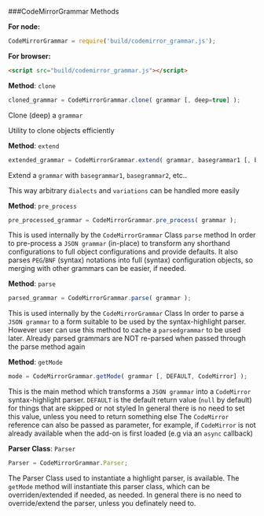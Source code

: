 

###CodeMirrorGrammar Methods

__For node:__

```javascript
CodeMirrorGrammar = require('build/codemirror_grammar.js');
```

__For browser:__

```html
<script src="build/codemirror_grammar.js"></script>
```




__Method__: `clone`

```javascript
cloned_grammar = CodeMirrorGrammar.clone( grammar [, deep=true] );
```

Clone (deep) a `grammar`

Utility to clone objects efficiently
    


__Method__: `extend`

```javascript
extended_grammar = CodeMirrorGrammar.extend( grammar, basegrammar1 [, basegrammar2, ..] );
```

Extend a `grammar` with `basegrammar1`, `basegrammar2`, etc..

This way arbitrary `dialects` and `variations` can be handled more easily
    


__Method__: `pre_process`

```javascript
pre_processed_grammar = CodeMirrorGrammar.pre_process( grammar );
```

This is used internally by the `CodeMirrorGrammar` Class `parse` method
In order to pre-process a `JSON grammar` (in-place) to transform any shorthand configurations to full object configurations and provide defaults.
It also parses `PEG`/`BNF` (syntax) notations into full (syntax) configuration objects, so merging with other grammars can be easier, if needed.
    


__Method__: `parse`

```javascript
parsed_grammar = CodeMirrorGrammar.parse( grammar );
```

This is used internally by the `CodeMirrorGrammar` Class
In order to parse a `JSON grammar` to a form suitable to be used by the syntax-highlight parser.
However user can use this method to cache a `parsedgrammar` to be used later.
Already parsed grammars are NOT re-parsed when passed through the parse method again
    


__Method__: `getMode`

```javascript
mode = CodeMirrorGrammar.getMode( grammar [, DEFAULT, CodeMirror] );
```

This is the main method which transforms a `JSON grammar` into a `CodeMirror` syntax-highlight parser.
`DEFAULT` is the default return value (`null` by default) for things that are skipped or not styled
In general there is no need to set this value, unless you need to return something else
The `CodeMirror` reference can also be passed as parameter, for example,
if `CodeMirror` is not already available when the add-on is first loaded (e.g via an `async` callback)
    


__Parser Class__: `Parser`

```javascript
Parser = CodeMirrorGrammar.Parser;
```

The Parser Class used to instantiate a highlight parser, is available.
The `getMode` method will instantiate this parser class, which can be overriden/extended if needed, as needed.
In general there is no need to override/extend the parser, unless you definately need to.
    